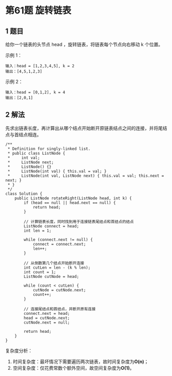 # 第61题 旋转链表

## 1 题目

给你一个链表的头节点 head ，旋转链表，将链表每个节点向右移动 k 个位置。

示例 1：

```
输入：head = [1,2,3,4,5], k = 2
输出：[4,5,1,2,3]
```

示例 2：

```
输入：head = [0,1,2], k = 4
输出：[2,0,1]
```

## 2 解法

先求出链表长度，再计算出从哪个结点开始断开原链表结点之间的连接，并将尾结点与首结点相连。

```
/**
 * Definition for singly-linked list.
 * public class ListNode {
 *     int val;
 *     ListNode next;
 *     ListNode() {}
 *     ListNode(int val) { this.val = val; }
 *     ListNode(int val, ListNode next) { this.val = val; this.next = next; }
 * }
 */
class Solution {
    public ListNode rotateRight(ListNode head, int k) {
        if (head == null || head.next == null) {
            return head;
        }

        // 计算链表长度，同时找到用于连接链表尾结点和首结点的结点
        ListNode connect = head;
        int len = 1;

        while (connect.next != null) {
            connect = connect.next;
            len++;
        }

        // 从倒数第几个结点开始断开连接
        int cutLen = len - (k % len);
        int count = 1;
        ListNode cutNode = head;

        while (count < cutLen) {
            cutNode = cutNode.next;
            count++;
        }

        // 连接尾结点和首结点，并断开原有连接
        connect.next = head;
        head = cutNode.next;
        cutNode.next = null;

        return head;
    }
}
```

复杂度分析：

1. 时间复杂度：最坏情况下需要遍历两次链表，故时间复杂度为**O(n)**；
2. 空间复杂度：仅花费常数个额外空间，故空间复杂度为**O(1)**。




